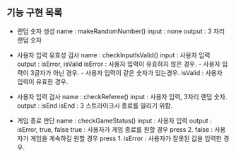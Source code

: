 ## 기능 구현 목록

- 랜덤 숫자 생성
    name : makeRandomNumber()
    input : none
    output : 3 자리 랜덤 숫자

- 사용자 입력 유효성 검사
    name : checkInputIsValid()
    input : 사용자 입력
    output : isError, isValid
    isError : 사용자 입력이 유효하지 않은 경우.
        - 사용자 입력이 3글자가 아닌 경우.
        - 사용자 입력이 같은 숫자가 있는경우.
    isValid : 사용자 입력이 유효한 경우.

- 사용자 입력 검사
    name : checkReferee()
    input : 사용자 입력, 3자리 랜덤 숫자.
    output : isEnd
    isEnd : 3 스트라이크시 종료를 알리기 위함.

- 게임 종료 판단
    name : checkGameStatus()
    input : 사용자 입력
    output : isError, true, false
    true : 사용자가 게임 종료를 원할 경우 press 2.
    false : 사용자가 게임을 계속하길 원할 경우 press 1.
    isError : 사용자가 잘못된 값을 입력한 경우.